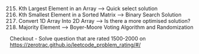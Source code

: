 215. Kth Largest Element in an Array --> Quick select solution
216. Kth Smallest Element in a Sorted Matrix --> Binary Search Solution
217. Convert 1D Array Into 2D Array --> Is there a more optimised solution?
218. Majority Element --> Boyer-Moore Voting Algorithm and Randomization

Checkout -
Solve question that are rated 1500-2000 on https://zerotrac.github.io/leetcode_problem_rating/#/
